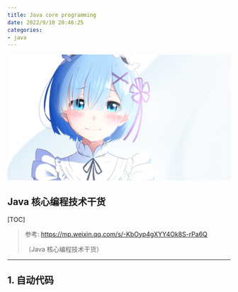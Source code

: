```yaml
---
title: Java core programming
date: 2022/9/10 20:46:25
categories: 
- java
---
```


![img](res/other/异世界蕾姆_0.jpg)

## Java 核心编程技术干货

[TOC]

> 参考: https://mp.weixin.qq.com/s/-KbOyp4gXYY4Ok8S-rPa6Q
>
> （Java 核心编程技术干货）

***

## 1. 自动代码

